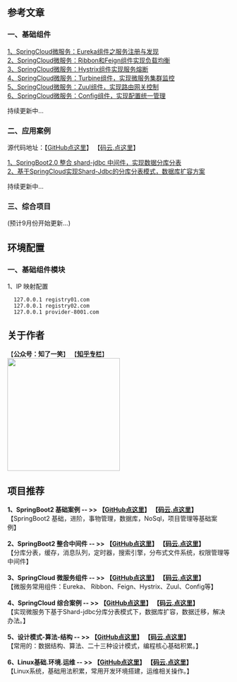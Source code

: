 ## 参考文章

### 一、基础组件

<a href="https://mp.weixin.qq.com/s?__biz=MzU4Njg0MzYwNw==&mid=2247483697&idx=1&sn=723b38f79daf396b0d902a856e70e3fc&chksm=fdf45589ca83dc9fd852f9d10bbbca6d18124757bd31c5235f7bbd918f3c7e92e144ff384443&token=949711998&lang=zh_CN#rd">
1、SpringCloud微服务：Eureka组件之服务注册与发现</a><br/>

<a href="https://mp.weixin.qq.com/s?__biz=MzU4Njg0MzYwNw==&mid=2247483981&idx=1&sn=1c5272fca0521ad85fb9d8b2be666492&chksm=fdf456f5ca83dfe3e0cd9caadc2ecf646584af805be2999935c792b839f2bfadbe5773249e97&token=2068987278&lang=zh_CN#rd">
2、SpringCloud微服务：Ribbon和Feign组件实现负载均衡</a><br/>

<a href="https://mp.weixin.qq.com/s?__biz=MzU4Njg0MzYwNw==&mid=2247483985&idx=1&sn=7e27c66495a896edeaa3490314a0f57f&chksm=fdf456e9ca83dfff2b1ade8c4f9c0cec0b1c3a9cf248d0cb11002d75d20b180dad2dd2d2f9e9&token=1511677484&lang=zh_CN#rd">
3、SpringCloud微服务：Hystrix组件实现服务熔断</a><br/>

<a href="https://mp.weixin.qq.com/s?__biz=MzU4Njg0MzYwNw==&mid=2247484004&idx=1&sn=197dab3b3576fbab90beedfd314fc94c&chksm=fdf456dcca83dfca0efe407c654795bb3310ac85d3ae240b6fb72db2873e3654506421739a2a&token=51353754&lang=zh_CN#rd">
4、SpringCloud微服务：Turbine组件，实现微服务集群监控</a><br/>

<a href="https://mp.weixin.qq.com/s?__biz=MzU4Njg0MzYwNw==&mid=2247484022&idx=1&sn=51ae6cf43e67a0213207d34a78e73afd&chksm=fdf456ceca83dfd878110f2c4386d547c95d0718948499c5a1fc94fc114474cd7c028bb40640&token=51353754&lang=zh_CN#rd">
5、SpringCloud微服务：Zuul组件，实现路由网关控制</a><br/>

<a href="https://mp.weixin.qq.com/s?__biz=MzU4Njg0MzYwNw==&mid=2247484029&idx=1&sn=6f7b34a7a98c695b16214c73a7af1f24&chksm=fdf456c5ca83dfd389bb573eb0dcff877c8201ae607d6de947c27ced238a8e2a515388440fe3&token=693087170&lang=zh_CN#rd">
6、SpringCloud微服务：Config组件，实现配置统一管理</a><br/>

持续更新中...

### 二、应用案例

源代码地址：【[GitHub点这里](https://github.com/cicadasmile/cloud-shard-jdbc)】    【[码云.点这里](https://gitee.com/cicadasmile/cloud-shard-jdbc)】

<a href="https://mp.weixin.qq.com/s?__biz=MzU4Njg0MzYwNw==&mid=2247483723&idx=1&sn=4c4c59e13a05b7cf3ea23054d28a3e22&chksm=fdf455f3ca83dce566173d887ee8f274cc154e72c9c1af29cfecc02e3e77220d9f8b1f3b90c4&token=949711998&lang=zh_CN#rd">
1、SpringBoot2.0 整合 shard-jdbc 中间件，实现数据分库分表</a><br/>

<a href="https://mp.weixin.qq.com/s?__biz=MzU4Njg0MzYwNw==&mid=2247483732&idx=1&sn=ac0ecd8443ccd7b6f68955023e2291a3&chksm=fdf455ecca83dcfacd2aecc7b6f20deef13ba429f3b0da27159aa67581736a7f492732ae73c8&token=949711998&lang=zh_CN#rd">
2、基于SpringCloud实现Shard-Jdbc的分库分表模式，数据库扩容方案</a><br/>

持续更新中...

### 三、综合项目

(预计9月份开始更新...)

## 环境配置

### 一、基础组件模块

1、IP 映射配置
```
  127.0.0.1 registry01.com
  127.0.0.1 registry02.com
  127.0.0.1 provider-8001.com
``` 

## 关于作者
【<b>公众号：知了一笑</b>】    【<b><a href="https://www.zhihu.com/people/cicadasmile/columns">知乎专栏</a></b>】<br/>
<img width="255px" height="255px" src="https://avatars0.githubusercontent.com/u/50793885?s=460&v=4"/><br/>

## 项目推荐

<b>1、SpringBoot2 基础案例  -- >> 【[GitHub点这里](https://github.com/cicadasmile/spring-boot-base)】          【[码云.点这里](https://gitee.com/cicadasmile/spring-boot-base)】</b><br/>
【SpringBoot2 基础，进阶，事物管理，数据库，NoSql，项目管理等基础案例】<br/><br/>
<b>2、SpringBoot2 整合中间件  -- >> 【[GitHub点这里](https://github.com/cicadasmile/middle-ware-parent)】          【[码云.点这里](https://gitee.com/cicadasmile/middle-ware-parent)】</b><br/>
【分库分表，缓存，消息队列，定时器，搜索引擎，分布式文件系统，权限管理等中间件】<br/><br/>
<b>3、SpringCloud 微服务组件  -- >> 【[GitHub点这里](https://github.com/cicadasmile/spring-cloud-base)】          【[码云.点这里](https://gitee.com/cicadasmile/spring-cloud-base)】</b><br/>
【微服务常用组件：Eureka、 Ribbon、Feign、Hystrix、Zuul、Config等】<br/><br/>
<b>4、SpringCloud 综合案例  -- >> 【[GitHub点这里](https://github.com/cicadasmile/cloud-shard-jdbc)】          【[码云.点这里](https://gitee.com/cicadasmile/cloud-shard-jdbc)】</b><br/>
【实现微服务下基于Shard-jdbc分库分表模式下，数据库扩容，数据迁移，解决办法。】<br/><br/>
<b>5、设计模式-算法-结构  -- >> 【[GitHub点这里](https://github.com/cicadasmile/model-arithmetic-parent)】          【[码云.点这里](https://gitee.com/cicadasmile/model-arithmetic-parent)】</b><br/>
【常用的：数据结构、算法、二十三种设计模式，编程核心基础积累。】<br/><br/>
<b>6、Linux基础.环境.运维  -- >> 【[GitHub点这里](https://github.com/cicadasmile/linux-system-base)】          【[码云.点这里](https://gitee.com/cicadasmile/linux-system-base)】</b><br/>
【Linux系统，基础用法积累，常用开发环境搭建，运维相关操作。】<br/>
